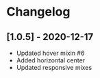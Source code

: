 # Changelog

## [1.0.5] - 2020-12-17

- Updated hover mixin #6
- Added horizontal center
- Updated responsive mixes


